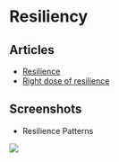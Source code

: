 # Resiliency



## Articles

- [Resilience](https://www.ufried.com/tags/resilience/)
- [Right dose of resilience](https://www.ufried.com/blog/right_dose_of_resilience/)


## Screenshots

* Resilience Patterns

![](https://www.ufried.com/blog/right_dose_of_resilience/right_dose_of_rsd1.png)
